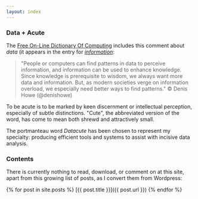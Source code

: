 ```yaml
---
layout: index
---
```

### Data + Acute
The [Free On-Line Dictionary Of Computing](http://foldoc.org/) includes this comment about *data* (it appears in the entry for *[information](http://foldoc.org/information)*:
>"People or computers can find patterns in data to perceive information, and information can be used to enhance knowledge. Since knowledge is prerequisite to wisdom, we always want more data and information. But, as modern societies verge on information overload, we especially need better ways to find patterns." © Denis Howe (@denishowe)

To be acute is to be marked by keen discernment or intellectual perception, especially of subtle distinctions. "Cute", the abbreviated version of the word, has come to mean both shrewd and attractively small.

The portmanteau word *Datacute* has been chosen to represent my specialty: producing efficient tools and systems to assist with incisive data analysis.

### Contents
There is currently nothing to read, download, or comment on at this site, apart from this growing list of posts, as I convert them from Wordpress:

{% for post in site.posts %}
[{{ post.title }}]({{ post.url }})
{% endfor %}
